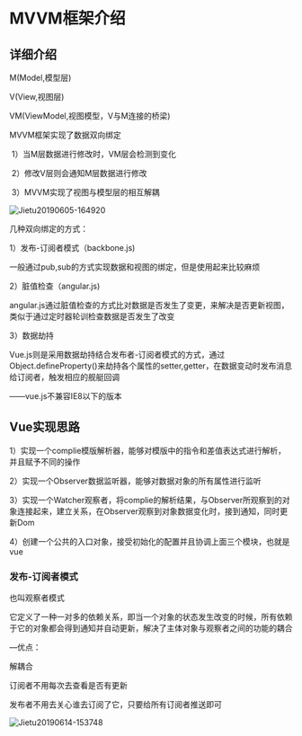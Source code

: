 # MVVM框架介绍

## 详细介绍

M(Model,模型层)

V(View,视图层)

VM(ViewModel,视图模型，V与M连接的桥梁)

MVVM框架实现了数据双向绑定

​       1）当M层数据进行修改时，VM层会检测到变化

​       2）修改V层则会通知M层数据进行修改

​       3）MVVM实现了视图与模型层的相互解耦

![Jietu20190605-164920](/Users/guowenjuan/Desktop/Jietu20190605-164920.jpg)

几种双向绑定的方式：

1）发布-订阅者模式（backbone.js)

   一般通过pub,sub的方式实现数据和视图的绑定，但是使用起来比较麻烦

2）脏值检查（angular.js)

​	angular.js通过脏值检查的方式比对数据是否发生了变更，来解决是否更新视图，类似于通过定时器轮训检查数据是否发生了改变

3）数据劫持

  Vue.js则是采用数据劫持结合发布者-订阅者模式的方式，通过Object.defineProperty()来劫持各个属性的setter,getter，在数据变动时发布消息给订阅者，触发相应的舰艇回调

——vue.js不兼容IE8以下的版本

## Vue实现思路

1）实现一个complie模版解析器，能够对模版中的指令和差值表达式进行解析，并且赋予不同的操作

2）实现一个Observer数据监听器，能够对数据对象的所有属性进行监听

3）实现一个Watcher观察者，将complie的解析结果，与Observer所观察到的对象连接起来，建立关系，在Observer观察到对象数据变化时，接到通知，同时更新Dom

4）创建一个公共的入口对象，接受初始化的配置并且协调上面三个模块，也就是vue

### 发布-订阅者模式

   也叫观察者模式

它定义了一种一对多的依赖关系，即当一个对象的状态发生改变的时候，所有依赖于它的对象都会得到通知并自动更新，解决了主体对象与观察者之间的功能的耦合

—优点：

   解耦合

订阅者不用每次去查看是否有更新

发布者不用去关心谁去订阅了它，只要给所有订阅者推送即可

![Jietu20190614-153748](/Users/guowenjuan/Desktop/Jietu20190614-153748.jpg)